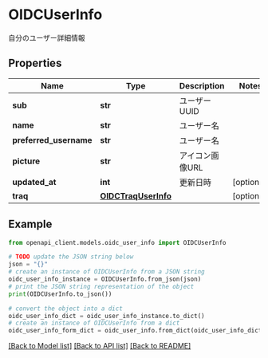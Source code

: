 # OIDCUserInfo

自分のユーザー詳細情報

## Properties

Name | Type | Description | Notes
------------ | ------------- | ------------- | -------------
**sub** | **str** | ユーザーUUID | 
**name** | **str** | ユーザー名 | 
**preferred_username** | **str** | ユーザー名 | 
**picture** | **str** | アイコン画像URL | 
**updated_at** | **int** | 更新日時 | [optional] 
**traq** | [**OIDCTraqUserInfo**](OIDCTraqUserInfo.md) |  | [optional] 

## Example

```python
from openapi_client.models.oidc_user_info import OIDCUserInfo

# TODO update the JSON string below
json = "{}"
# create an instance of OIDCUserInfo from a JSON string
oidc_user_info_instance = OIDCUserInfo.from_json(json)
# print the JSON string representation of the object
print(OIDCUserInfo.to_json())

# convert the object into a dict
oidc_user_info_dict = oidc_user_info_instance.to_dict()
# create an instance of OIDCUserInfo from a dict
oidc_user_info_form_dict = oidc_user_info.from_dict(oidc_user_info_dict)
```
[[Back to Model list]](../README.md#documentation-for-models) [[Back to API list]](../README.md#documentation-for-api-endpoints) [[Back to README]](../README.md)


